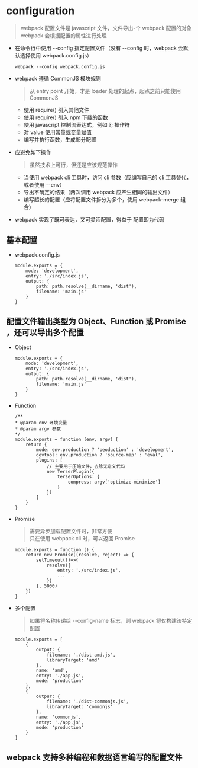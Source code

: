 # configuration

> webpack 配置文件是 javascript 文件，文件导出-个 webpack 配置的对象  
  webpack 会根据配置的属性进行处理

* 在命令行中使用 --config 指定配置文件（没有 --config 时，webpack 会默认选择使用 webpack.config.js）
    ~~~
    webpack --config webpack.config.js
    ~~~

* webpack 遵循 CommonJS 模块规则
    
    > 从 entry point 开始，才是 loader 处理的起点，起点之前只能使用 CommonJS
    
    * 使用 require() 引入其他文件
    * 使用 require() 引入 npm 下载的函数
    * 使用 javascript 控制流表达式，例如 ?; 操作符
    * 对 value 使用常量或变量赋值
    * 编写并执行函数，生成部分配置

* 应避免如下操作
    
    > 虽然技术上可行，但还是应该规范操作
    
    * 当使用 webpack cli 工具时，访问 cli 参数（应编写自己的 cli 工具替代，或者使用 --env）
    * 导出不确定的结果（两次调用 webpack 应产生相同的输出文件）
    * 编写超长的配置（应将配置文件拆分为多个，使用 webpack-merge 组合）

* webpack 实现了既可表达，又可灵活配置，得益于 配置即为代码

## 基本配置

* webpack.config.js
    ~~~
    module.exports = {
        mode: 'development',
        entry: './src/index.js',
        output: {
            path: path.resolve(__dirname, 'dist'),
            filename: 'main.js'
        }
    }
    ~~~

## 配置文件输出类型为 Object、Function 或 Promise ，还可以导出多个配置

* Object
    ~~~
    module.exports = {
        mode: 'development',
        entry: './src/index.js',
        output: {
            path: path.resolve(__dirname, 'dist'),
            filename: 'main.js'
        }
    }
    ~~~

* Function
    ~~~
    /**
    * @param env 环境变量
    * @param argv 参数
    */
    module.exports = function (env, argv) {
        return {
            mode: env.production ? 'peoduction' : 'development',
            devtool: env.production ? 'source-map' : 'eval',
            plugins: [
                // 主要用于压缩文件，去除无意义代码
                new TerserPlugin({
                    terserOptions: {
                        compress: argv['optimize-minimize']
                    }
                })
            ]
        }
    }
    ~~~

* Promise
    > 需要异步加载配置文件时，非常方便  
      只在使用 webpack cli 时，可以返回 Promise
    ~~~
    module.exports = function () {
        return new Promise((resolve, reject) => {
            setTimeout(()=>{
                resolve({
                    entry: './src/index.js',
                    ...
                })
            }, 5000)
        })
    }
    ~~~

* 多个配置
    > 如果将名称传递给 --config-name 标志，则 webpack 将仅构建该特定配置
    ~~~
    module.exports = [
        {
            output: {
                filename: './dist-amd.js',
                libraryTarget: 'amd'
            },
            name: 'amd',
            entry: './app.js',
            mode: 'production'
        },
        {
            outpur: {
                filename: './dist-commonjs.js',
                libraryTarget: 'commonjs'
            },
            name: 'commonjs',
            entry: './app.js',
            mode: 'production'
        }
    ]
    ~~~

## webpack 支持多种编程和数据语言编写的配置文件
